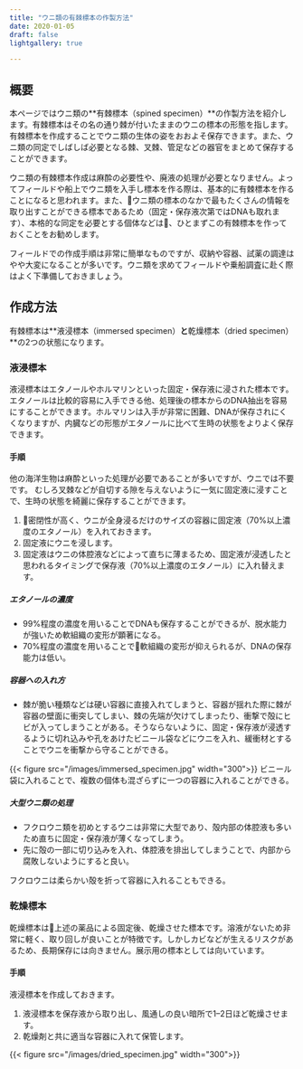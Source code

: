 ```yaml
---
title: "ウニ類の有棘標本の作製方法"
date: 2020-01-05
draft: false
lightgallery: true

---
```


## 概要

本ページではウニ類の**有棘標本（spined specimen）**の作製方法を紹介します。有棘標本はその名の通り棘が付いたままのウニの標本の形態を指します。
有棘標本を作成することでウニ類の生体の姿をおおよそ保存できます。また、ウニ類の同定でしばしば必要となる棘、叉棘、管足などの器官をまとめて保存することができます。

ウニ類の有棘標本作成は麻酔の必要性や、廃液の処理が必要となりません。よってフィールドや船上でウニ類を入手し標本を作る際は、基本的に有棘標本を作ることになると思われます。また、ウニ類の標本のなかで最もたくさんの情報を取り出すことができる標本であるため（固定・保存液次第ではDNAも取れます）、本格的な同定を必要とする個体などは、ひとまずこの有棘標本を作っておくことをお勧めします。

フィールドでの作成手順は非常に簡単なものですが、収納や容器、試薬の調達はやや大変になることが多いです。ウニ類を求めてフィールドや乗船調査に赴く際はよく下準備しておきましょう。

## 作成方法

有棘標本は**液浸標本（immersed specimen）**と**乾燥標本（dried specimen）**の2つの状態になります。

### 液浸標本

液浸標本はエタノールやホルマリンといった固定・保存液に浸された標本です。エタノールは比較的容易に入手できる他、処理後の標本からのDNA抽出を容易にすることができます。ホルマリンは入手が非常に困難、DNAが保存されにくくなりますが、内臓などの形態がエタノールに比べて生時の状態をよりよく保存できます。

#### 手順

他の海洋生物は麻酔といった処理が必要であることが多いですが、ウニでは不要です。
むしろ叉棘などが自切する隙を与えないように一気に固定液に浸すことで、生時の状態を綺麗に保存することができます。

1. 密閉性が高く、ウニが全身浸るだけのサイズの容器に固定液（70%以上濃度のエタノール）を入れておきます。
2. 固定液にウニを浸します。
3. 固定液はウニの体腔液などによって直ちに薄まるため、固定液が浸透したと思われるタイミングで保存液（70%以上濃度のエタノール）に入れ替えます。

##### エタノールの濃度

- 99%程度の濃度を用いることでDNAも保存することができるが、脱水能力が強いため軟組織の変形が顕著になる。
- 70%程度の濃度を用いることで軟組織の変形が抑えられるが、DNAの保存能力は低い。

##### 容器への入れ方

- 棘が脆い種類などは硬い容器に直接入れてしまうと、容器が揺れた際に棘が容器の壁面に衝突してしまい、棘の先端が欠けてしまったり、衝撃で殻にヒビが入ってしまうことがある。そうならないように、固定・保存液が浸透するように切れ込みや孔をあけたビニール袋などにウニを入れ、緩衝材とすることでウニを衝撃から守ることができる。

{{< figure src="/images/immersed_specimen.jpg" width="300">}}
ビニール袋に入れることで、複数の個体も混ざらずに一つの容器に入れることができる。

##### 大型ウニ類の処理

- フクロウニ類を初めとするウニは非常に大型であり、殻内部の体腔液も多いため直ちに固定・保存液が薄くなってしまう。
- 先に殻の一部に切り込みを入れ、体腔液を排出してしまうことで、内部から腐敗しないようにすると良い。

フクロウニは柔らかい殻を折って容器に入れることもできる。

### 乾燥標本

乾燥標本は上述の薬品による固定後、乾燥させた標本です。溶液がないため非常に軽く、取り回しが良いことが特徴です。しかしカビなどが生えるリスクがあるため、長期保存には向きません。展示用の標本としては向いています。

#### 手順

液浸標本を作成しておきます。

1. 液浸標本を保存液から取り出し、風通しの良い暗所で1–2日ほど乾燥させます。
2. 乾燥剤と共に適当な容器に入れて保管します。

{{< figure src="/images/dried_specimen.jpg" width="300">}}
